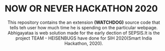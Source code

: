 # NOW OR NEVER HACKATHON 2020

<p align="center">
  This repository contains the an extension <strong>(WATCHDOG)</strong> source code that tells teh user how much time he is spending on the particular webpage.
  Abhigayataa is web solution made for the early dection of SEPSIS.It is the project TEAM - HEISENBUGS have done for SIH 2020(Smart India Hackathon, 2020).
</p>
